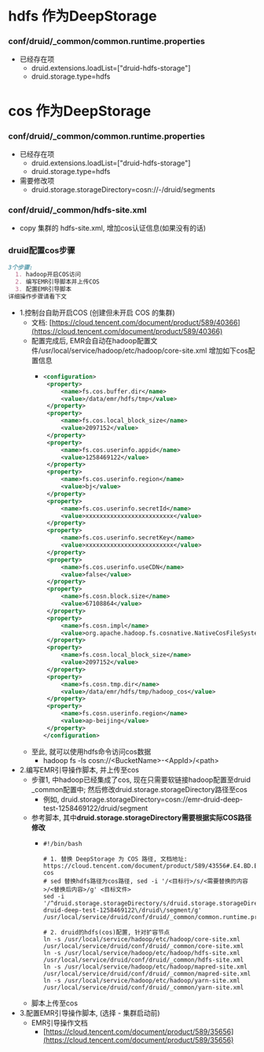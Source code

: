 # hdfs 作为DeepStorage
### conf/druid/_common/common.runtime.properties
- 已经存在项
  - druid.extensions.loadList=["druid-hdfs-storage"]
  - druid.storage.type=hdfs
# cos 作为DeepStorage
### conf/druid/_common/common.runtime.properties
- 已经存在项
  - druid.extensions.loadList=["druid-hdfs-storage"]
  - druid.storage.type=hdfs
- 需要修改项
  - druid.storage.storageDirectory=cosn://<bucket-name>-<appid>/druid/segments
### conf/druid/_common/hdfs-site.xml
- copy 集群的 hdfs-site.xml, 增加cos认证信息(如果没有的话)

### druid配置cos步骤
```markdown
3个步骤:
  1. hadoop开启COS访问
  2. 编写EMR引导脚本并上传COS
  3. 配置EMR引导脚本
详细操作步骤请看下文
```
- 1.控制台自助开启COS (创建但未开启 COS 的集群)
  - 文档: [https://cloud.tencent.com/document/product/589/40366](https://cloud.tencent.com/document/product/589/40366)
  - 配置完成后, EMR会自动在hadoop配置文件/usr/local/service/hadoop/etc/hadoop/core-site.xml 增加如下cos配置信息
    - ```xml
      <configuration>
       <property>
           <name>fs.cos.buffer.dir</name>
           <value>/data/emr/hdfs/tmp</value>
       </property>
       <property>
           <name>fs.cos.local_block_size</name>
           <value>2097152</value>
       </property>
       <property>
           <name>fs.cos.userinfo.appid</name>
           <value>1258469122</value>
       </property>
       <property>
           <name>fs.cos.userinfo.region</name>
           <value>bj</value>
       </property>
       <property>
           <name>fs.cos.userinfo.secretId</name>
           <value>xxxxxxxxxxxxxxxxxxxxxxxxx</value>
       </property>
       <property>
           <name>fs.cos.userinfo.secretKey</name>
           <value>xxxxxxxxxxxxxxxxxxxxxxxxx</value>
       </property>
       <property>
           <name>fs.cos.userinfo.useCDN</name>
           <value>false</value>
       </property>
       <property>
           <name>fs.cosn.block.size</name>
           <value>67108864</value>
       </property>
       <property>
           <name>fs.cosn.impl</name>
           <value>org.apache.hadoop.fs.cosnative.NativeCosFileSystem</value>
       </property>
       <property>
           <name>fs.cosn.local_block_size</name>
           <value>2097152</value>
       </property>
       <property>
           <name>fs.cosn.tmp.dir</name>
           <value>/data/emr/hdfs/tmp/hadoop_cos</value>
       </property>
       <property>
           <name>fs.cosn.userinfo.region</name>
           <value>ap-beijing</value>
       </property>
      </configuration>
      ```
  - 至此, 就可以使用hdfs命令访问cos数据
    - hadoop fs -ls cosn://\<BucketName\>-\<AppId>/\<path\>
- 2.编写EMR引导操作脚本, 并上传至cos
  - 步骤1, 中hadoop已经集成了cos, 现在只需要软链接hadoop配置至druid _common配置中; 然后修改druid.storage.storageDirectory路径至cos
    - 例如, druid.storage.storageDirectory=cosn://emr-druid-deep-test-1258469122/druid/segment
  - 参考脚本, 其中**druid.storage.storageDirectory需要根据实际COS路径修改**
    - ```shell script
      #!/bin/bash
      
      # 1. 替换 DeepStorage 为 COS 路径, 文档地址: https://cloud.tencent.com/document/product/589/43556#.E4.BD.BF.E7.94.A8-cos
      # sed 替换hdfs路径为cos路径, sed -i '/<目标行>/s/<需要替换的内容>/<替换后内容>/g' <目标文件>
      sed -i '/^druid.storage.storageDirectory/s/druid.storage.storageDirectory.*/druid.storage.storageDirectory=cosn:\/\/emr-druid-deep-test-1258469122\/druid\/segment/g' /usr/local/service/druid/conf/druid/_common/common.runtime.properties
      
      # 2. druid的hdfs(cos)配置, 针对扩容节点
      ln -s /usr/local/service/hadoop/etc/hadoop/core-site.xml    /usr/local/service/druid/conf/druid/_common/core-site.xml
      ln -s /usr/local/service/hadoop/etc/hadoop/hdfs-site.xml    /usr/local/service/druid/conf/druid/_common/hdfs-site.xml
      ln -s /usr/local/service/hadoop/etc/hadoop/mapred-site.xml  /usr/local/service/druid/conf/druid/_common/mapred-site.xml
      ln -s /usr/local/service/hadoop/etc/hadoop/yarn-site.xml    /usr/local/service/druid/conf/druid/_common/yarn-site.xml
      ```
  - 脚本上传至cos
- 3.配置EMR引导操作脚本, (选择 - 集群启动前)
  - EMR引导操作文档
    - [https://cloud.tencent.com/document/product/589/35656](https://cloud.tencent.com/document/product/589/35656)
